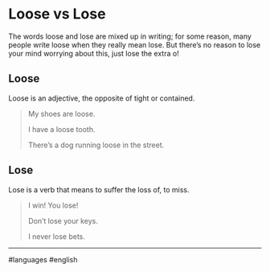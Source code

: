 # Loose vs Lose

The words loose and lose are mixed up in writing; for some reason, many people write loose when they really mean lose. But there’s no reason to lose your mind worrying about this, just lose the extra o!

## Loose

Loose is an adjective, the opposite of tight or contained.

> My shoes are loose.
> 
> I have a loose tooth.
> 
> There’s a dog running loose in the street.

## Lose

Lose is a verb that means to suffer the loss of, to miss.

> I win! You lose!
> 
> Don’t lose your keys.
> 
> I never lose bets.

---

#languages #english